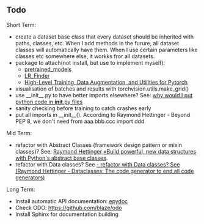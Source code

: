 ## Todo
Short Term:
- create a dataset base class that every dataset should be inherited with paths, 
classes, etc. When I add methods in the furure, all dataset classes will automatically have them. When I use certain parameters like classes etc somewhere else, it workks fror all 
datasets.
- package to attach(not install, but use to implement myself):
    - [pretrained_models](https://github.com/Cadene/pretrained-models.pytorch)
    - [LR_Finder](https://github.com/davidtvs/pytorch-lr-finder/blob/master/torch_lr_finder/lr_finder.py)
    - [High-Level Training, Data Augmentation, and Utilities for Pytorch](https://github.com/ncullen93/torchsample)
- visualisation of batches and results with torchvision.utils.make_grid()
- use \_\_init\_\_.py to have better imports elsewhere? See: [why would I put python code in __init__.py files
](https://stackoverflow.com/questions/5831148/why-would-i-put-python-code-in-init-py-files/5831225)
 - sanity checking before training to catch crashes early
 - put all imports in \_\_init\_\_().  According to Raymond Hettinger - Beyond PEP 8, we don't need from aaa.bbb.ccc import ddd
 
 
 
 
 
 Mid Term:
- refactor with Abstract Classes (framework design pattern or mixin classes)? See: [Raymond Hettinger «Build powerful, new data structures with Python's abstract base classes](https://www.youtube.com/watch?v=S_ipdVNSFlo).
- refactor with Data classes? See [- refactor with Data classes? See (Raymond Hettinger - Dataclasses: The code generator to end all code generators)
](https://www.youtube.com/watch?v=T-TwcmT6Rcw)



Long Term:
- Install automatic API documentation: [epydoc](http://epydoc.sourceforge.net/)
- Check ODO: https://github.com/blaze/odo
- Install Sphinx for documentation building
